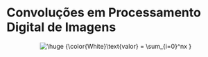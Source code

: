 # Convoluções em Processamento Digital de Imagens


<div align="center">
<img src="https://latex.codecogs.com/png.latex?\huge&space;{\color{Black}\text{valor}&space;=&space;\sum_{i=0}^nx&space;}" title="\huge {\color{White}\text{valor} = \sum_{i=0}^nx }" />
</div>

